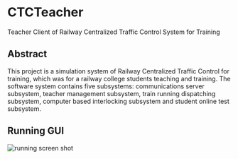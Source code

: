 # CTCTeacher
Teacher Client of Railway Centralized Traffic Control System for Training

## Abstract
This project is a simulation system of Railway Centralized Traffic Control for training, which was for a railway college students teaching and training. The software system contains five subsystems: communications server subsystem, teacher management subsystem, train running dispatching subsystem, computer based interlocking subsystem and student online test subsystem.

## Running GUI
![running screen shot](https://github.com/ethanhu/Client/blob/master/resources/wiki/run_gui.png)
